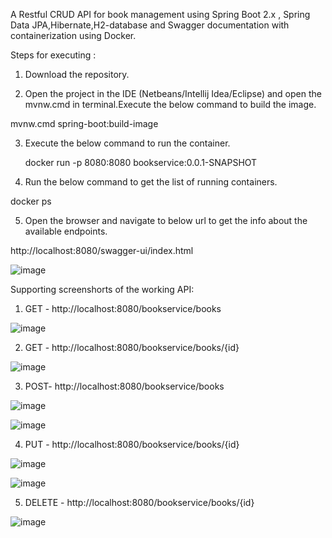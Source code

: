 A Restful CRUD API for book management using Spring Boot 2.x , Spring Data JPA,Hibernate,H2-database and Swagger documentation with containerization using Docker.

Steps for executing :

1.	Download the repository.

2.	Open the project in the IDE (Netbeans/Intellij Idea/Eclipse) and open the mvnw.cmd in terminal.Execute the below command to build the image.

   mvnw.cmd spring-boot:build-image

3. Execute the below command to run the container.

   docker run -p 8080:8080 bookservice:0.0.1-SNAPSHOT

4.	Run the below command to get the list of running containers.

   docker ps

5.	Open the browser and navigate to below url to get the info about the available endpoints.
   
   http://localhost:8080/swagger-ui/index.html


![image](https://user-images.githubusercontent.com/62092482/113513360-a6f34e80-9569-11eb-9066-7ab0c921491e.png)


Supporting screenshorts of the working API:

1. GET - http://localhost:8080/bookservice/books

![image](https://user-images.githubusercontent.com/62092482/113515796-ed9b7580-9576-11eb-88ed-ef76b5413fa8.png)

2. GET - http://localhost:8080/bookservice/books/{id}

![image](https://user-images.githubusercontent.com/62092482/113515832-14f24280-9577-11eb-8f65-357a9d613bc5.png)

3. POST- http://localhost:8080/bookservice/books

![image](https://user-images.githubusercontent.com/62092482/113515880-6a2e5400-9577-11eb-9383-1c71aa66ad6e.png)

![image](https://user-images.githubusercontent.com/62092482/113515888-7f0ae780-9577-11eb-84a6-ed8a207eca48.png)

4. PUT - http://localhost:8080/bookservice/books/{id}

![image](https://user-images.githubusercontent.com/62092482/113515929-b24d7680-9577-11eb-8374-de0666583d03.png)

![image](https://user-images.githubusercontent.com/62092482/113515939-c3968300-9577-11eb-9135-c7c0abcd03a0.png)

5. DELETE - http://localhost:8080/bookservice/books/{id}

![image](https://user-images.githubusercontent.com/62092482/113515952-e6c13280-9577-11eb-99f4-4c3051498ee8.png)
